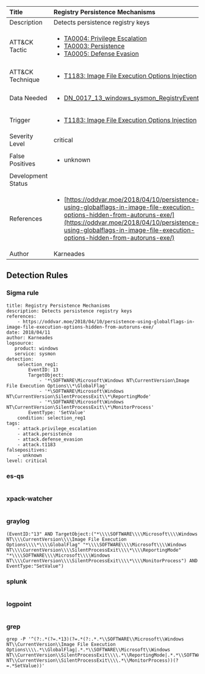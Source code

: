 | Title                | Registry Persistence Mechanisms                                                                                                                                                 |
|:---------------------|:------------------------------------------------------------------------------------------------------------------------------------------------------------|
| Description          | Detects persistence registry keys                                                                                                                                           |
| ATT&amp;CK Tactic    | <ul><li>[TA0004: Privilege Escalation](https://attack.mitre.org/tactics/TA0004)</li><li>[TA0003: Persistence](https://attack.mitre.org/tactics/TA0003)</li><li>[TA0005: Defense Evasion](https://attack.mitre.org/tactics/TA0005)</li></ul>  |
| ATT&amp;CK Technique | <ul><li>[T1183: Image File Execution Options Injection](https://attack.mitre.org/techniques/T1183)</li></ul>                             |
| Data Needed          | <ul><li>[DN_0017_13_windows_sysmon_RegistryEvent](../Data_Needed/DN_0017_13_windows_sysmon_RegistryEvent.md)</li></ul>                                                         |
| Trigger              | <ul><li>[T1183: Image File Execution Options Injection](../Triggers/T1183.md)</li></ul>  |
| Severity Level       | critical                                                                                                                                                 |
| False Positives      | <ul><li>unknown</li></ul>                                                                  |
| Development Status   |                                                                                                                                                 |
| References           | <ul><li>[https://oddvar.moe/2018/04/10/persistence-using-globalflags-in-image-file-execution-options-hidden-from-autoruns-exe/](https://oddvar.moe/2018/04/10/persistence-using-globalflags-in-image-file-execution-options-hidden-from-autoruns-exe/)</li></ul>                                                          |
| Author               | Karneades                                                                                                                                                |


## Detection Rules

### Sigma rule

```
title: Registry Persistence Mechanisms
description: Detects persistence registry keys 
references:
    - https://oddvar.moe/2018/04/10/persistence-using-globalflags-in-image-file-execution-options-hidden-from-autoruns-exe/
date: 2018/04/11
author: Karneades
logsource:
   product: windows
   service: sysmon
detection:
    selection_reg1:
        EventID: 13 
        TargetObject: 
            - '*\SOFTWARE\Microsoft\Windows NT\CurrentVersion\Image File Execution Options\\*\GlobalFlag'
            - '*\SOFTWARE\Microsoft\Windows NT\CurrentVersion\SilentProcessExit\\*\ReportingMode'
            - '*\SOFTWARE\Microsoft\Windows NT\CurrentVersion\SilentProcessExit\\*\MonitorProcess'
        EventType: 'SetValue'
    condition: selection_reg1
tags:
    - attack.privilege_escalation
    - attack.persistence
    - attack.defense_evasion
    - attack.t1183
falsepositives:
    - unknown
level: critical

```





### es-qs
    
```

```


### xpack-watcher
    
```

```


### graylog
    
```
(EventID:"13" AND TargetObject:("*\\\\SOFTWARE\\\\Microsoft\\\\Windows NT\\\\CurrentVersion\\\\Image File Execution Options\\\\*\\\\GlobalFlag" "*\\\\SOFTWARE\\\\Microsoft\\\\Windows NT\\\\CurrentVersion\\\\SilentProcessExit\\\\*\\\\ReportingMode" "*\\\\SOFTWARE\\\\Microsoft\\\\Windows NT\\\\CurrentVersion\\\\SilentProcessExit\\\\*\\\\MonitorProcess") AND EventType:"SetValue")
```


### splunk
    
```

```


### logpoint
    
```

```


### grep
    
```
grep -P '^(?:.*(?=.*13)(?=.*(?:.*.*\\SOFTWARE\\Microsoft\\Windows NT\\CurrentVersion\\Image File Execution Options\\\\.*\\GlobalFlag|.*.*\\SOFTWARE\\Microsoft\\Windows NT\\CurrentVersion\\SilentProcessExit\\\\.*\\ReportingMode|.*.*\\SOFTWARE\\Microsoft\\Windows NT\\CurrentVersion\\SilentProcessExit\\\\.*\\MonitorProcess))(?=.*SetValue))'
```



